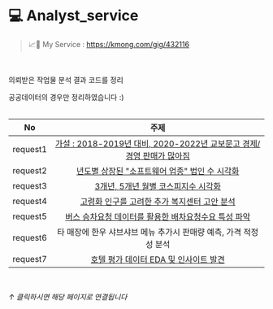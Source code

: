 # 💻 Analyst_service

> 📈🔗 My Service : https://kmong.com/gig/432116  
<br>

의뢰받은 작업물 분석 결과 코드를 정리
<br>

공공데이터의 경우만 정리하였습니다 :)
<br>
<br>

|No |주제 |
|:---:|:-------------------:|
|request1 |[가설 : 2018-2019년 대비, 2020-2022년 교보문고 경제/경영 판매가 많아짐](https://github.com/teng-ny/Analyst_service/tree/main/request1) |
|request2 |[년도별 상장된 "소프트웨어 업종" 법인 수 시각화](https://github.com/teng-ny/Analyst_service/tree/main/request2) |
|request3 |[3개년, 5개년 월별 코스피지수 시각화](https://github.com/teng-ny/Analyst_service/tree/main/request3) |
|request4 |[고령화 인구를 고려한 추가 복지센터 고안 분석](https://github.com/teng-ny/Analyst_service/tree/main/request4) |
|request5 |[버스 승차요청 데이터를 활용한 배차요청수요 특성 파악](https://github.com/teng-ny/Analyst_service/tree/main/request5) |
|request6 |타 매장에 한우 샤브샤브 메뉴 추가시 판매량 예측, 가격 적정성 분석 |
|request7 |[호텔 평가 데이터 EDA 및 인사이트 발견](https://github.com/teng-ny/Analyst_service/tree/main/request7) |
<br>

*↑ 클릭하시면 해당 페이지로 연결됩니다*
